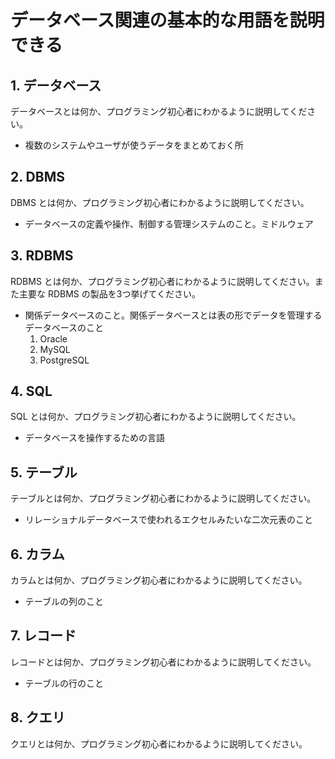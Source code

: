 # データベース関連の基本的な用語を説明できる
## 1. データベース
データベースとは何か、プログラミング初心者にわかるように説明してください。
- 複数のシステムやユーザが使うデータをまとめておく所

## 2. DBMS
DBMS とは何か、プログラミング初心者にわかるように説明してください。
- データベースの定義や操作、制御する管理システムのこと。ミドルウェア

## 3. RDBMS
RDBMS とは何か、プログラミング初心者にわかるように説明してください。また主要な RDBMS の製品を3つ挙げてください。
- 関係データベースのこと。関係データベースとは表の形でデータを管理するデータベースのこと
  1. Oracle
  2. MySQL
  3. PostgreSQL

## 4. SQL
SQL とは何か、プログラミング初心者にわかるように説明してください。
- データベースを操作するための言語

## 5. テーブル
テーブルとは何か、プログラミング初心者にわかるように説明してください。
- リレーショナルデータベースで使われるエクセルみたいな二次元表のこと

## 6. カラム
カラムとは何か、プログラミング初心者にわかるように説明してください。
- テーブルの列のこと

## 7. レコード
レコードとは何か、プログラミング初心者にわかるように説明してください。
- テーブルの行のこと

## 8. クエリ
クエリとは何か、プログラミング初心者にわかるように説明してください。
